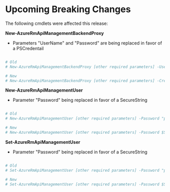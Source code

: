 <!--
    Please leave this section at the top of the breaking change documentation.

    New breaking changes should go under the section titled "Upcoming Breaking Changes", and should adhere to the following format:

    # Upcoming Breaking Changes

    ## Release X.0.0 - January 2017

    The following cmdlets were affected this release:

    **Cmdlet 1**
    - Description of what has changed

    ```powershell
    # Old
    # Sample of how the cmdlet was previously called

    # New
    # Sample of how the cmdlet should now be called
    ```

    Note: the above section follows the template found in the link below: 

    https://github.com/Azure/azure-powershell/blob/dev/documentation/breaking-changes/breaking-change-template.md
-->

# Upcoming Breaking Changes

The following cmdlets were affected this release:

**New-AzureRmApiManagementBackendProxy**
- Parameters "UserName" and "Password" are being replaced in favor of a PSCredentail

```powershell

# Old
# New-AzureRmApiManagementBackendProxy [other required parameters] -UserName "plain-text string" -Password "plain-text string"

# New
# New-AzureRmApiManagementBackendProxy [other required parameters] -Credentials $PSCredentialVariable
```

**New-AzureRmApiManagementUser**
- Parameter "Password" being replaced in favor of a SecureString

```powershell

# Old
# New-AzureRmApiManagementUser [other required parameters] -Password "plain-text string"

# New
# New-AzureRmApiManagementUser [other required parameters] -Password $SecureStringVariable
```

**Set-AzureRmApiManagementUser**
- Parameter "Password" being replaced in favor of a SecureString

```powershell

# Old
# Set-AzureRmApiManagementUser [other required parameters] -Password "plain-text string"

# New
# Set-AzureRmApiManagementUser [other required parameters] -Password $SecureStringVariable
```